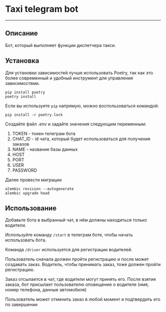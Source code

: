 # Taxi telegram bot 

***
## Описание

Бот, который выполняет функции диспетчера такси.

## Установка

Для установки зависимостей лучше использовать Poetry, так как это более современный и удобный инструмент для управления зависимостями.

```
pip install poetry
poetry install
```

Если вы используете `pip` напрямую, можно воспользоваться командой:

`pip install -r poetry.lock`

Создайте файл .env и задайте значения следующим переменным:
  1. TOKEN - токен телеграм бота
  2. CHAT_ID - id чата, который будет использоваться для получения заказов
  3. NAME - название базы данных
  4. HOST
  5. PORT
  6. USER 
  7. PASSWORD

Далее провести миграции

```shell
alembic revision --autogenerate
alembic upgrade head
```

## Использование

Добавьте бота в выбранный чат, в нём должны находиться только водители.

Используйте команду `/start` в телеграм боте, чтобы начать использовать бота.

Команда ```/driver``` используется для регистрации водителей.

Пользователь сначала должен пройти регистрацию и после может создавать заказ.
Водитель, чтобы принимать заказ, тоже должен пройти регистрацию.

Заказ отсылается в чат, где водители могут принять его. После взятия заказа, бот присылает пользователю оповещение о водителе (нмя, номер телефона, данные автомобиля)

Пользователь может отменить заказ в любой момент и подтвердить его по завершении
